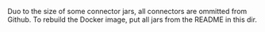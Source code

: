 Duo to the size of some connector jars, all connectors are ommitted from Github. To rebuild the Docker image, put all jars from the README in this dir.